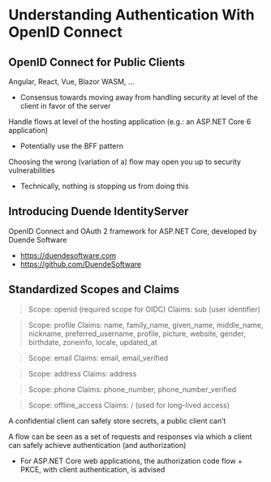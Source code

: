 # Understanding Authentication With OpenID Connect

## OpenID Connect for Public Clients 

Angular, React, Vue, Blazor WASM, …
- Consensus towards moving away from handling security at level of the client in favor of the server

Handle flows at level of the hosting application (e.g.: an ASP.NET Core 6 application)
- Potentially use the BFF pattern

Choosing the wrong (variation of a) flow may open you up to security vulnerabilities
- Technically, nothing is stopping us from doing this

## Introducing Duende IdentityServer

OpenID Connect and OAuth 2 framework for ASP.NET Core, developed by Duende Software
- https://duendesoftware.com 
- https://github.com/DuendeSoftware 

## Standardized Scopes and Claims

> Scope: openid (required scope for OIDC)
Claims: sub (user identifier)

> Scope: profile
Claims: name, family_name, given_name, middle_name, nickname, preferred_username, profile, picture, website, gender, birthdate, zoneinfo, locale, updated_at

> Scope: email
Claims: email, email_verified

> Scope: address 
Claims: address

> Scope: phone
Claims: phone_number, phone_number_verified

> Scope: offline_access
Claims: / (used for long-lived access)

A confidential client can safely store secrets, a public client can’t

A flow can be seen as a set of requests and responses via which a client can safely achieve authentication (and authorization)
- For ASP.NET Core web applications, the authorization code flow + PKCE, with client authentication, is advised

